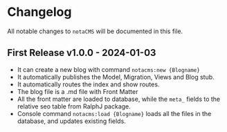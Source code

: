 # Changelog

All notable changes to `notaCMS` will be documented in this file.

## First Release v1.0.0 - 2024-01-03

- It can create a new blog with command `notacms:new {Blogname}`
- It automatically publishes the Model, Migration, Views and Blog stub.
- It automatically routes the index and show routes.
- The blog file is a .md file with Front Matter
- All the front matter are loaded to database, while the `meta_` fields to the relative seo table from RalphJ package.
- Console command `notacms:load {Blogname}` loads all the files in the database, and updates existing fields.

